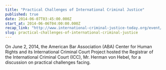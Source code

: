```yaml
---
title: "Practical Challenges of International Criminal Justice"
published: true
date: 2014-06-07T03:45:00.000Z
start_at: 2014-06-06T04:00:00.000Z
recap_link: "http://www.international-criminal-justice-today.org/event/2014/06/02/practical-challenges-icc/"
slug: practical-challenges-of-international-criminal-justice
---
```


On June 2, 2014, the American Bar Association (ABA) Center for Human Rights and its International Criminal Court Project hosted the Registrar of the International Criminal Court (ICC), Mr. Herman von Hebel, for a discussion on practical challenges facing.

